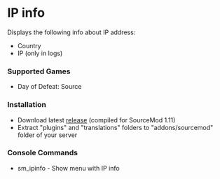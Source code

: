 # IP info

Displays the following info about IP address:

* Country
* IP (only in logs)

### Supported Games

* Day of Defeat: Source

### Installation

* Download latest [release](https://github.com/dronelektron/ip-info/releases) (compiled for SourceMod 1.11)
* Extract "plugins" and "translations" folders to "addons/sourcemod" folder of your server

### Console Commands

* sm_ipinfo - Show menu with IP info
